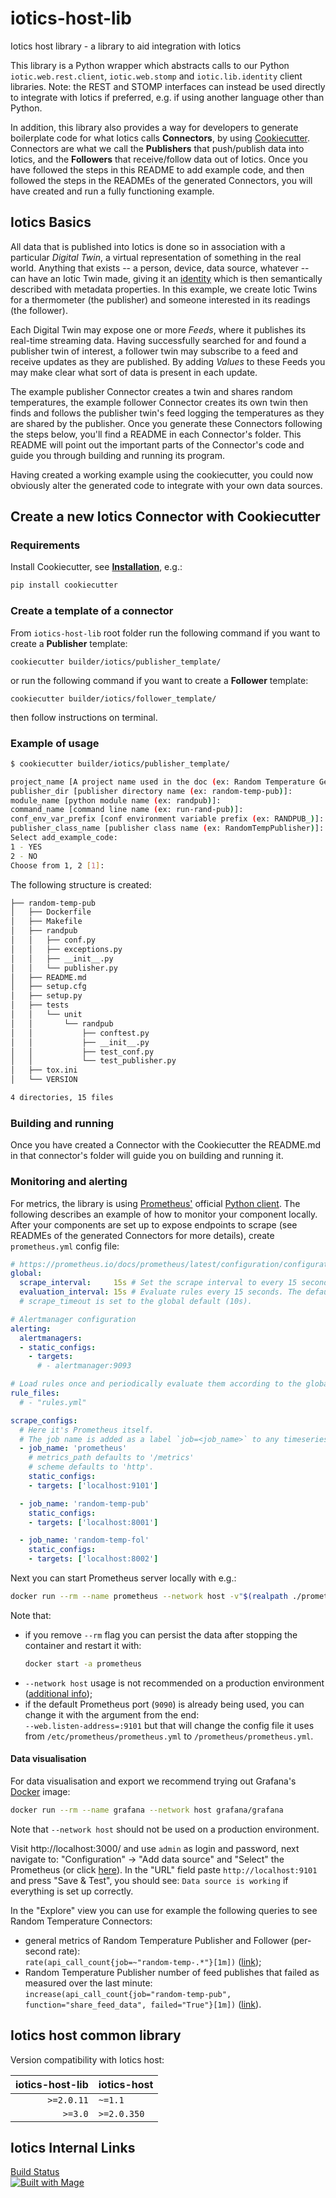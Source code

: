 # iotics-host-lib
Iotics host library - a library to aid integration with Iotics

This library is a Python wrapper which abstracts calls to our Python `iotic.web.rest.client`, `iotic.web.stomp` and
`iotic.lib.identity` client libraries. Note: the REST and STOMP interfaces can instead be used directly to integrate
with Iotics if preferred, e.g. if using another language other than Python.

In addition, this library also provides a way for developers to generate boilerplate code for what Iotics calls
__Connectors__, by using [Cookiecutter](https://cookiecutter.readthedocs.io/en/latest/README.html).
Connectors are what we call the __Publishers__ that push/publish data into Iotics, and the __Followers__ that
receive/follow data out of Iotics. Once you have followed the steps in this README to add example code, and then
followed the steps in the READMEs of the generated Connectors, you will have created and run a fully functioning
example.

## Iotics Basics

All data that is published into Iotics is done so in association with a particular _Digital Twin_, a virtual
representation of something in the real world. Anything that exists -- a person, device, data source, whatever -- can
have an Iotic Twin made, giving it an [identity](https://www.w3.org/TR/did-core/) which is then semantically described
with metadata properties.  In this example, we create Iotic Twins for a thermometer (the publisher) and someone
interested in its readings (the follower).

Each Digital Twin may expose one or more _Feeds_, where it publishes its real-time streaming data. Having successfully
searched for and found a publisher twin of interest, a follower twin may subscribe to a feed and receive updates as they
are published. By adding _Values_ to these Feeds you may make clear what sort of data is present in each update.

The example publisher Connector creates a twin and shares random temperatures, the example follower Connector creates
its own twin then finds and follows the publisher twin's feed logging the temperatures as they are shared by the
publisher. Once you generate these Connectors following the steps below, you'll find a README in each Connector's
folder. This README will point out the important parts of the Connector's code and guide you through building and
running its program.

Having created a working example using the cookiecutter, you could now obviously alter the generated code to integrate
with your own data sources.


## Create a new Iotics Connector with Cookiecutter


### Requirements
Install Cookiecutter, see [__Installation__](https://cookiecutter.readthedocs.io/en/latest/installation.html), e.g.:
```bash
pip install cookiecutter
```


### Create a template of a connector
From `iotics-host-lib` root folder run the following command if you want to create a __Publisher__ template:
```shell
cookiecutter builder/iotics/publisher_template/
```

or run the following command if you want to create a __Follower__ template:
```shell
cookiecutter builder/iotics/follower_template/
```

then follow instructions on terminal.


### Example of usage
```bash
$ cookiecutter builder/iotics/publisher_template/

project_name [A project name used in the doc (ex: Random Temperature Generator)]: 
publisher_dir [publisher directory name (ex: random-temp-pub)]: 
module_name [python module name (ex: randpub)]: 
command_name [command line name (ex: run-rand-pub)]: 
conf_env_var_prefix [conf environment variable prefix (ex: RANDPUB_)]: 
publisher_class_name [publisher class name (ex: RandomTempPublisher)]: 
Select add_example_code:
1 - YES
2 - NO
Choose from 1, 2 [1]: 
```

The following structure is created:
```bash
├── random-temp-pub
│   ├── Dockerfile
│   ├── Makefile
│   ├── randpub
│   │   ├── conf.py
│   │   ├── exceptions.py
│   │   ├── __init__.py
│   │   └── publisher.py
│   ├── README.md
│   ├── setup.cfg
│   ├── setup.py
│   ├── tests
│   │   └── unit
│   │       └── randpub
│   │           ├── conftest.py
│   │           ├── __init__.py
│   │           ├── test_conf.py
│   │           └── test_publisher.py
│   ├── tox.ini
│   └── VERSION

4 directories, 15 files
```


### Building and running
Once you have created a Connector with the Cookiecutter the README.md in that connector's folder will guide you on
building and running it.


### Monitoring and alerting
For metrics, the library is using [Prometheus'](https://prometheus.io/docs/introduction/overview/) official
[Python client](https://github.com/prometheus/client_python). The following describes an example of how to monitor your
component locally. After your components are set up to expose endpoints to scrape (see READMEs of the generated
Connectors for more details), create `prometheus.yml` config file:
```yaml
# https://prometheus.io/docs/prometheus/latest/configuration/configuration/#configuration-file
global:
  scrape_interval:     15s # Set the scrape interval to every 15 seconds. Default is every 1 minute.
  evaluation_interval: 15s # Evaluate rules every 15 seconds. The default is every 1 minute.
  # scrape_timeout is set to the global default (10s).

# Alertmanager configuration
alerting:
  alertmanagers:
  - static_configs:
    - targets:
      # - alertmanager:9093

# Load rules once and periodically evaluate them according to the global 'evaluation_interval'.
rule_files:
  # - "rules.yml"

scrape_configs:
  # Here it's Prometheus itself.
  # The job name is added as a label `job=<job_name>` to any timeseries scraped from this config.
  - job_name: 'prometheus'
    # metrics_path defaults to '/metrics'
    # scheme defaults to 'http'.
    static_configs:
    - targets: ['localhost:9101']

  - job_name: 'random-temp-pub'
    static_configs:
    - targets: ['localhost:8001']

  - job_name: 'random-temp-fol'
    static_configs:
    - targets: ['localhost:8002']
```

Next you can start Prometheus server locally with e.g.:
```bash
docker run --rm --name prometheus --network host -v"$(realpath ./prometheus.yml)":/prometheus/prometheus.yml prom/prometheus --web.listen-address=:9101
```

Note that:
* if you remove `--rm` flag you can persist the data after stopping the container and restart it with:
  ```bash
  docker start -a prometheus
  ```
* `--network host` usage is not recommended on a production environment
  ([additional info](https://docs.docker.com/network/host/));
* if the default Prometheus port (`9090`) is already being used, you can change it with the argument from the end:  
  `--web.listen-address=:9101` but that will change the config file it uses
  from `/etc/prometheus/prometheus.yml` to `/prometheus/prometheus.yml`.


#### Data visualisation
For data visualisation and export we recommend trying out Grafana's 
[Docker](https://grafana.com/grafana/download?pg=get&platform=docker&plcmt=selfmanaged-box1-cta1) image:
```bash
docker run --rm --name grafana --network host grafana/grafana
```

Note that `--network host` should not be used on a production environment.

Visit http://localhost:3000/ and use `admin` as login and password, next navigate to: "Configuration" ->
"Add data source" and "Select" the Prometheus (or click [here](http://localhost:3000/datasources/new)).
In the "URL" field paste `http://localhost:9101` and press "Save & Test", you should see: `Data source is working`
if everything is set up correctly.

In the "Explore" view you can use for example the following queries to see Random Temperature Connectors:
* general metrics of Random Temperature Publisher and Follower (per-second rate):  
  `rate(api_call_count{job=~"random-temp-.*"}[1m])`
  ([link](http://localhost:3000/explore?orgId=1&left=%5B%22now-1h%22,%22now%22,%22Prometheus%22,%7B%22exemplar%22:true,%22expr%22:%22rate(api_call_count%7Bjob%3D~%5C%22random-temp-.*%5C%22%7D%5B1m%5D)%22,%22requestId%22:%22Q-1a2a6156-415b-42fa-98b1-6fd3c18be6ee-0A%22%7D%5D));
* Random Temperature Publisher number of feed publishes that failed as measured over the last minute:  
  `increase(api_call_count{job="random-temp-pub", function="share_feed_data", failed="True"}[1m])`
  ([link](http://localhost:3000/explore?orgId=1&left=%5B%22now-1h%22,%22now%22,%22Prometheus%22,%7B%22exemplar%22:true,%22expr%22:%22increase(api_call_count%7Bjob%3D%5C%22random-temp-pub%5C%22,%20function%3D%5C%22share_feed_data%5C%22,%20failed%3D%5C%22True%5C%22%7D%5B1m%5D)%22,%22requestId%22:%22Q-7830e1fd-158f-4b22-8f89-707bb8b83547-0A%22%7D%5D)).


## Iotics host common library
Version compatibility with Iotics host:

| iotics-host-lib | iotics-host |
| ---: | --- |
| `>=2.0.11` | `~=1.1` |
| `>=3.0` | `>=2.0.350` |


## Iotics Internal Links
[Build Status](https://build.cor.corp.iotic/go/pipeline/activity/iotics-host-lib)  
[![Built with Mage](https://magefile.org/badge.svg)](https://magefile.org)
